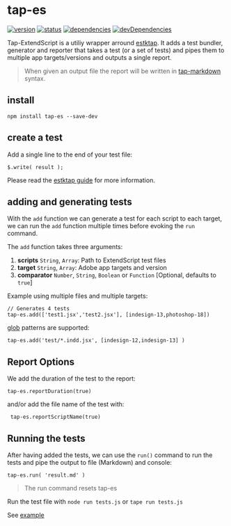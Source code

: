 # tap-es

[![version](https://img.shields.io/npm/v/@extendscript/tap-es.svg)](https://www.npmjs.org/package/@extendscript/tap-es)
[![status](https://travis-ci.org/ExtendScript/tap-es.svg)](https://travis-ci.org/ExtendScript/tap-es)
[![dependencies](https://david-dm.org/ExtendScript/tap-es.svg)](https://david-dm.org/ExtendScript/tap-es)
[![devDependencies](https://david-dm.org/ExtendScript/tap-es/dev-status.svg)](https://david-dm.org/ExtendScript/tap-es#info=devDependencies)

Tap-ExtendScript is a utiliy wrapper arround [estktap](https://github.com/nbqx/estktap). It adds a test bundler, generator and reporter that takes a test (or a set of tests) and pipes them to multiple app targets/versions and outputs a single report.

> When given an output file the report will be written in [tap-markdown](https://github.com/Hypercubed/tap-markdown) syntax.

## install

    npm install tap-es --save-dev

## create a test

Add a single line to the end of your test file:

    $.write( result );

Please read the [estktap guide](https://github.com/nbqx/estktap#readme) for more information.

## adding and generating tests

With the `add` function we can generate a test for each script to each target, we can run the `add` function multiple times before evoking the `run` command.

The `add` function takes three arguments:

  1. __scripts__ `String`, `Array`: Path to ExtendScript test files
  2. __target__ `String`, `Array`: Adobe app targets and version
  3. __comparator__ `Number`, `String`, `Boolean` or `Function` [Optional, defaults to `true`]

Example using multiple files and multiple targets:

    // Generates 4 tests
    tap-es.add(['test1.jsx','test2.jsx'], [indesign-13,photoshop-18])

[glob](https://github.com/isaacs/node-glob) patterns are supported:

    tap-es.add('test/*.indd.jsx', [indesign-12,indesign-13] )


## Report Options

We add the duration of the test to the report:

    tap-es.reportDuration(true)

and/or add the file name of the test with:

     tap-es.reportScriptName(true)


## Running the tests

After having added the tests, we can use the `run()` command to run the tests and pipe the output to file (Markdown) and console:

    tap-es.run( 'result.md' )

> The run command resets tap-es   

Run the test file with `node run tests.js` or `tape run tests.js`

See [example](test/add.test.report.js)
